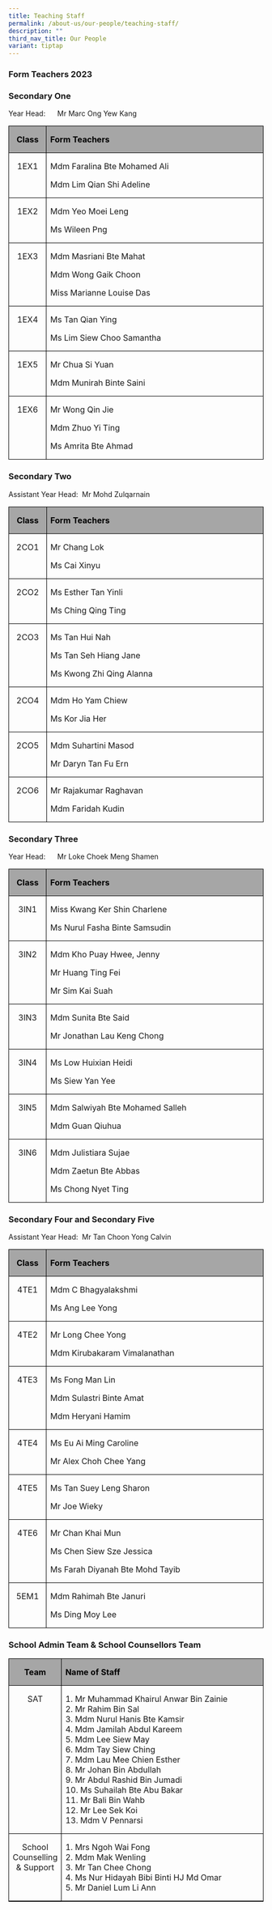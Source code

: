 ```yaml
---
title: Teaching Staff
permalink: /about-us/our-people/teaching-staff/
description: ""
third_nav_title: Our People
variant: tiptap
---
```

### Form Teachers 2023
### **Secondary One**

Year Head:&nbsp;&nbsp;&nbsp;&nbsp;&nbsp; Mr Marc Ong Yew Kang
<table style="border-collapse:collapse;border:none;mso-border-alt:solid windowtext .5pt;
 mso-yfti-tbllook:1184;mso-padding-alt:0cm 5.4pt 0cm 5.4pt" cellpadding="0" cellspacing="0" border="1" class="MsoTableGrid"><tbody><tr style="mso-yfti-irow:0;mso-yfti-firstrow:yes"><td style="width:49.25pt;border:solid windowtext 1.0pt;
  mso-border-alt:solid windowtext .5pt;background:#A6A6A6;mso-background-themecolor:
  background1;mso-background-themeshade:166;padding:0cm 5.4pt 0cm 5.4pt" valign="top" width="66"><p style="text-align:center" align="center" class="MsoNoSpacing"><b><span style="font-size:12.0pt;color:black;mso-color-alt:windowtext">Class</span></b><b><span style="font-size:12.0pt"></span></b></p></td><td style="width:418.25pt;border:solid windowtext 1.0pt;
  border-left:none;mso-border-left-alt:solid windowtext .5pt;mso-border-alt:
  solid windowtext .5pt;background:#A6A6A6;mso-background-themecolor:background1;
  mso-background-themeshade:166;padding:0cm 5.4pt 0cm 5.4pt" valign="top" width="558"><p class="MsoNoSpacing"><b><span style="font-size:12.0pt;color:black;
  mso-color-alt:windowtext">Form Teachers</span></b><b><span style="font-size:
  12.0pt"></span></b></p></td></tr><tr style="mso-yfti-irow:1"><td style="width:49.25pt;border:solid windowtext 1.0pt;
  border-top:none;mso-border-top-alt:solid windowtext .5pt;mso-border-alt:solid windowtext .5pt;
  padding:0cm 5.4pt 0cm 5.4pt" valign="top" width="66"><p style="text-align:center" align="center" class="MsoNoSpacing"><span style="font-size:12.0pt">1EX1</span></p></td><td style="width:418.25pt;border-top:none;border-left:
  none;border-bottom:solid windowtext 1.0pt;border-right:solid windowtext 1.0pt;
  mso-border-top-alt:solid windowtext .5pt;mso-border-left-alt:solid windowtext .5pt;
  mso-border-alt:solid windowtext .5pt;padding:0cm 5.4pt 0cm 5.4pt" valign="top" width="558"><p class="MsoNoSpacing"><span style="font-size:12.0pt">Mdm Faralina Bte Mohamed Ali</span></p><p class="MsoNoSpacing"><span style="font-size:12.0pt">Mdm Lim Qian Shi Adeline</span></p></td></tr><tr style="mso-yfti-irow:2"><td style="width:49.25pt;border:solid windowtext 1.0pt;
  border-top:none;mso-border-top-alt:solid windowtext .5pt;mso-border-alt:solid windowtext .5pt;
  padding:0cm 5.4pt 0cm 5.4pt" valign="top" width="66"><p style="text-align:center" align="center" class="MsoNoSpacing"><span style="font-size:12.0pt">1EX2</span></p></td><td style="width:418.25pt;border-top:none;border-left:
  none;border-bottom:solid windowtext 1.0pt;border-right:solid windowtext 1.0pt;
  mso-border-top-alt:solid windowtext .5pt;mso-border-left-alt:solid windowtext .5pt;
  mso-border-alt:solid windowtext .5pt;padding:0cm 5.4pt 0cm 5.4pt" valign="top" width="558"><p class="MsoNoSpacing"><span style="font-size:12.0pt">Mdm Yeo Moei Leng</span></p><p class="MsoNoSpacing"><span style="font-size:12.0pt">Ms Wileen Png</span></p></td></tr><tr style="mso-yfti-irow:3"><td style="width:49.25pt;border:solid windowtext 1.0pt;
  border-top:none;mso-border-top-alt:solid windowtext .5pt;mso-border-alt:solid windowtext .5pt;
  padding:0cm 5.4pt 0cm 5.4pt" valign="top" width="66"><p style="text-align:center" align="center" class="MsoNoSpacing"><span style="font-size:12.0pt">1EX3</span></p></td><td style="width:418.25pt;border-top:none;border-left:
  none;border-bottom:solid windowtext 1.0pt;border-right:solid windowtext 1.0pt;
  mso-border-top-alt:solid windowtext .5pt;mso-border-left-alt:solid windowtext .5pt;
  mso-border-alt:solid windowtext .5pt;padding:0cm 5.4pt 0cm 5.4pt" valign="top" width="558"><p class="MsoNoSpacing"><span style="font-size:12.0pt">Mdm Masriani Bte Mahat</span></p><p class="MsoNoSpacing"><span style="font-size:12.0pt">Mdm Wong Gaik Choon</span></p><p class="MsoNoSpacing"><span style="font-size:12.0pt">Miss Marianne Louise Das</span></p></td></tr><tr style="mso-yfti-irow:4"><td style="width:49.25pt;border:solid windowtext 1.0pt;
  border-top:none;mso-border-top-alt:solid windowtext .5pt;mso-border-alt:solid windowtext .5pt;
  padding:0cm 5.4pt 0cm 5.4pt" valign="top" width="66"><p style="text-align:center" align="center" class="MsoNoSpacing"><span style="font-size:12.0pt">1EX4</span></p></td><td style="width:418.25pt;border-top:none;border-left:
  none;border-bottom:solid windowtext 1.0pt;border-right:solid windowtext 1.0pt;
  mso-border-top-alt:solid windowtext .5pt;mso-border-left-alt:solid windowtext .5pt;
  mso-border-alt:solid windowtext .5pt;padding:0cm 5.4pt 0cm 5.4pt" valign="top" width="558"><p class="MsoNoSpacing"><span style="font-size:12.0pt">Ms Tan Qian Ying</span></p><p class="MsoNoSpacing"><span style="font-size:12.0pt">Ms Lim Siew Choo Samantha</span></p></td></tr><tr style="mso-yfti-irow:5"><td style="width:49.25pt;border:solid windowtext 1.0pt;
  border-top:none;mso-border-top-alt:solid windowtext .5pt;mso-border-alt:solid windowtext .5pt;
  padding:0cm 5.4pt 0cm 5.4pt" valign="top" width="66"><p style="text-align:center" align="center" class="MsoNoSpacing"><span style="font-size:12.0pt">1EX5</span></p></td><td style="width:418.25pt;border-top:none;border-left:
  none;border-bottom:solid windowtext 1.0pt;border-right:solid windowtext 1.0pt;
  mso-border-top-alt:solid windowtext .5pt;mso-border-left-alt:solid windowtext .5pt;
  mso-border-alt:solid windowtext .5pt;padding:0cm 5.4pt 0cm 5.4pt" valign="top" width="558"><p class="MsoNoSpacing"><span style="font-size:12.0pt">Mr Chua Si Yuan</span></p><p class="MsoNoSpacing"><span style="font-size:12.0pt">Mdm Munirah Binte Saini</span></p></td></tr><tr style="mso-yfti-irow:6;mso-yfti-lastrow:yes"><td style="width:49.25pt;border:solid windowtext 1.0pt;
  border-top:none;mso-border-top-alt:solid windowtext .5pt;mso-border-alt:solid windowtext .5pt;
  padding:0cm 5.4pt 0cm 5.4pt" valign="top" width="66"><p style="text-align:center" align="center" class="MsoNoSpacing"><span style="font-size:12.0pt">1EX6</span></p></td><td style="width:418.25pt;border-top:none;border-left:
  none;border-bottom:solid windowtext 1.0pt;border-right:solid windowtext 1.0pt;
  mso-border-top-alt:solid windowtext .5pt;mso-border-left-alt:solid windowtext .5pt;
  mso-border-alt:solid windowtext .5pt;padding:0cm 5.4pt 0cm 5.4pt" valign="top" width="558"><p class="MsoNoSpacing"><span style="font-size:12.0pt">Mr Wong Qin Jie</span></p><p class="MsoNoSpacing"><span style="font-size:12.0pt">Mdm Zhuo Yi Ting</span></p><p class="MsoNoSpacing"><span style="font-size:12.0pt">Ms Amrita Bte Ahmad</span></p></td></tr></tbody></table>

### **Secondary Two**
Assistant Year Head:&nbsp; Mr Mohd Zulqarnain
<table style="border-collapse:collapse;border:none;mso-border-alt:solid windowtext .5pt;
 mso-yfti-tbllook:1184;mso-padding-alt:0cm 5.4pt 0cm 5.4pt" cellpadding="0" cellspacing="0" border="1" class="MsoTableGrid"><tbody><tr style="mso-yfti-irow:0;mso-yfti-firstrow:yes"><td style="width:49.25pt;border:solid windowtext 1.0pt;
  mso-border-alt:solid windowtext .5pt;background:#A6A6A6;mso-background-themecolor:
  background1;mso-background-themeshade:166;padding:0cm 5.4pt 0cm 5.4pt" valign="top" width="66"><p style="text-align:center" align="center" class="MsoNoSpacing"><b><span style="font-size:12.0pt;color:black;mso-color-alt:windowtext">Class</span></b><b><span style="font-size:12.0pt"></span></b></p></td><td style="width:418.25pt;border:solid windowtext 1.0pt;
  border-left:none;mso-border-left-alt:solid windowtext .5pt;mso-border-alt:
  solid windowtext .5pt;background:#A6A6A6;mso-background-themecolor:background1;
  mso-background-themeshade:166;padding:0cm 5.4pt 0cm 5.4pt" valign="top" width="558"><p class="MsoNoSpacing"><b><span style="font-size:12.0pt;color:black;
  mso-color-alt:windowtext">Form Teachers</span></b><b><span style="font-size:
  12.0pt"></span></b></p></td></tr><tr style="mso-yfti-irow:1"><td style="width:49.25pt;border:solid windowtext 1.0pt;
  border-top:none;mso-border-top-alt:solid windowtext .5pt;mso-border-alt:solid windowtext .5pt;
  padding:0cm 5.4pt 0cm 5.4pt" valign="top" width="66"><p style="text-align:center" align="center" class="MsoNoSpacing"><span style="font-size:12.0pt">2CO1</span></p></td><td style="width:418.25pt;border-top:none;border-left:
  none;border-bottom:solid windowtext 1.0pt;border-right:solid windowtext 1.0pt;
  mso-border-top-alt:solid windowtext .5pt;mso-border-left-alt:solid windowtext .5pt;
  mso-border-alt:solid windowtext .5pt;padding:0cm 5.4pt 0cm 5.4pt" valign="top" width="558"><p class="MsoNoSpacing"><span style="font-size:12.0pt">Mr Chang Lok</span></p><p class="MsoNoSpacing"><span style="font-size:12.0pt">Ms Cai Xinyu</span></p></td></tr><tr style="mso-yfti-irow:2"><td style="width:49.25pt;border:solid windowtext 1.0pt;
  border-top:none;mso-border-top-alt:solid windowtext .5pt;mso-border-alt:solid windowtext .5pt;
  padding:0cm 5.4pt 0cm 5.4pt" valign="top" width="66"><p style="text-align:center" align="center" class="MsoNoSpacing"><span style="font-size:12.0pt">2CO2</span></p></td><td style="width:418.25pt;border-top:none;border-left:
  none;border-bottom:solid windowtext 1.0pt;border-right:solid windowtext 1.0pt;
  mso-border-top-alt:solid windowtext .5pt;mso-border-left-alt:solid windowtext .5pt;
  mso-border-alt:solid windowtext .5pt;padding:0cm 5.4pt 0cm 5.4pt" valign="top" width="558"><p class="MsoNoSpacing"><span style="font-size:12.0pt">Ms Esther Tan Yinli</span></p><p class="MsoNoSpacing"><span style="font-size:12.0pt">Ms Ching Qing Ting</span></p></td></tr><tr style="mso-yfti-irow:3"><td style="width:49.25pt;border:solid windowtext 1.0pt;
  border-top:none;mso-border-top-alt:solid windowtext .5pt;mso-border-alt:solid windowtext .5pt;
  padding:0cm 5.4pt 0cm 5.4pt" valign="top" width="66"><p style="text-align:center" align="center" class="MsoNoSpacing"><span style="font-size:12.0pt">2CO3</span></p></td><td style="width:418.25pt;border-top:none;border-left:
  none;border-bottom:solid windowtext 1.0pt;border-right:solid windowtext 1.0pt;
  mso-border-top-alt:solid windowtext .5pt;mso-border-left-alt:solid windowtext .5pt;
  mso-border-alt:solid windowtext .5pt;padding:0cm 5.4pt 0cm 5.4pt" valign="top" width="558"><p class="MsoNoSpacing"><span style="font-size:12.0pt">Ms Tan Hui Nah</span></p><p class="MsoNoSpacing"><span style="font-size:12.0pt">Ms Tan Seh Hiang Jane</span></p><p class="MsoNoSpacing"><span style="font-size:12.0pt">Ms Kwong Zhi Qing Alanna</span></p></td></tr><tr style="mso-yfti-irow:4"><td style="width:49.25pt;border:solid windowtext 1.0pt;
  border-top:none;mso-border-top-alt:solid windowtext .5pt;mso-border-alt:solid windowtext .5pt;
  padding:0cm 5.4pt 0cm 5.4pt" valign="top" width="66"><p style="text-align:center" align="center" class="MsoNoSpacing"><span style="font-size:12.0pt">2CO4</span></p></td><td style="width:418.25pt;border-top:none;border-left:
  none;border-bottom:solid windowtext 1.0pt;border-right:solid windowtext 1.0pt;
  mso-border-top-alt:solid windowtext .5pt;mso-border-left-alt:solid windowtext .5pt;
  mso-border-alt:solid windowtext .5pt;padding:0cm 5.4pt 0cm 5.4pt" valign="top" width="558"><p class="MsoNoSpacing"><span style="font-size:12.0pt">Mdm Ho Yam Chiew</span></p><p class="MsoNoSpacing"><span style="font-size:12.0pt">Ms Kor Jia Her</span></p></td></tr><tr style="mso-yfti-irow:5"><td style="width:49.25pt;border:solid windowtext 1.0pt;
  border-top:none;mso-border-top-alt:solid windowtext .5pt;mso-border-alt:solid windowtext .5pt;
  padding:0cm 5.4pt 0cm 5.4pt" valign="top" width="66"><p style="text-align:center" align="center" class="MsoNoSpacing"><span style="font-size:12.0pt">2CO5</span></p></td><td style="width:418.25pt;border-top:none;border-left:
  none;border-bottom:solid windowtext 1.0pt;border-right:solid windowtext 1.0pt;
  mso-border-top-alt:solid windowtext .5pt;mso-border-left-alt:solid windowtext .5pt;
  mso-border-alt:solid windowtext .5pt;padding:0cm 5.4pt 0cm 5.4pt" valign="top" width="558"><p class="MsoNoSpacing"><span style="font-size:12.0pt">Mdm Suhartini Masod</span></p><p class="MsoNoSpacing"><span style="font-size:12.0pt">Mr Daryn Tan Fu Ern</span></p></td></tr><tr style="mso-yfti-irow:6;mso-yfti-lastrow:yes"><td style="width:49.25pt;border:solid windowtext 1.0pt;
  border-top:none;mso-border-top-alt:solid windowtext .5pt;mso-border-alt:solid windowtext .5pt;
  padding:0cm 5.4pt 0cm 5.4pt" valign="top" width="66"><p style="text-align:center" align="center" class="MsoNoSpacing"><span style="font-size:12.0pt">2CO6</span></p></td><td style="width:418.25pt;border-top:none;border-left:
  none;border-bottom:solid windowtext 1.0pt;border-right:solid windowtext 1.0pt;
  mso-border-top-alt:solid windowtext .5pt;mso-border-left-alt:solid windowtext .5pt;
  mso-border-alt:solid windowtext .5pt;padding:0cm 5.4pt 0cm 5.4pt" valign="top" width="558"><p class="MsoNoSpacing"><span style="font-size:12.0pt">Mr Rajakumar Raghavan</span></p><p class="MsoNoSpacing"><span style="font-size:12.0pt">Mdm Faridah Kudin</span></p></td></tr></tbody></table>

### **Secondary Three**
Year Head:&nbsp;&nbsp;&nbsp;&nbsp;&nbsp; Mr Loke Choek Meng Shamen

<table style="border-collapse:collapse;border:none;mso-border-alt:solid windowtext .5pt;
 mso-yfti-tbllook:1184;mso-padding-alt:0cm 5.4pt 0cm 5.4pt" cellpadding="0" cellspacing="0" border="1" class="MsoTableGrid"><tbody><tr style="mso-yfti-irow:0;mso-yfti-firstrow:yes"><td style="width:49.25pt;border:solid windowtext 1.0pt;
  mso-border-alt:solid windowtext .5pt;background:#A6A6A6;mso-background-themecolor:
  background1;mso-background-themeshade:166;padding:0cm 5.4pt 0cm 5.4pt" valign="top" width="66"><p style="text-align:center" align="center" class="MsoNoSpacing"><b><span style="font-size:12.0pt;color:black;mso-color-alt:windowtext">Class</span></b><b><span style="font-size:12.0pt"></span></b></p></td><td style="width:418.25pt;border:solid windowtext 1.0pt;
  border-left:none;mso-border-left-alt:solid windowtext .5pt;mso-border-alt:
  solid windowtext .5pt;background:#A6A6A6;mso-background-themecolor:background1;
  mso-background-themeshade:166;padding:0cm 5.4pt 0cm 5.4pt" valign="top" width="558"><p class="MsoNoSpacing"><b><span style="font-size:12.0pt;color:black;
  mso-color-alt:windowtext">Form Teachers</span></b><b><span style="font-size:
  12.0pt"></span></b></p></td></tr><tr style="mso-yfti-irow:1"><td style="width:49.25pt;border:solid windowtext 1.0pt;
  border-top:none;mso-border-top-alt:solid windowtext .5pt;mso-border-alt:solid windowtext .5pt;
  padding:0cm 5.4pt 0cm 5.4pt" valign="top" width="66"><p style="text-align:center" align="center" class="MsoNoSpacing"><span style="font-size:12.0pt">3IN1</span></p></td><td style="width:418.25pt;border-top:none;border-left:
  none;border-bottom:solid windowtext 1.0pt;border-right:solid windowtext 1.0pt;
  mso-border-top-alt:solid windowtext .5pt;mso-border-left-alt:solid windowtext .5pt;
  mso-border-alt:solid windowtext .5pt;padding:0cm 5.4pt 0cm 5.4pt" valign="top" width="558"><p class="MsoNoSpacing"><span style="font-size:12.0pt">Miss Kwang Ker Shin Charlene</span></p><p class="MsoNoSpacing"><span style="font-size:12.0pt">Ms Nurul Fasha Binte Samsudin</span></p></td></tr><tr style="mso-yfti-irow:2"><td style="width:49.25pt;border:solid windowtext 1.0pt;
  border-top:none;mso-border-top-alt:solid windowtext .5pt;mso-border-alt:solid windowtext .5pt;
  padding:0cm 5.4pt 0cm 5.4pt" valign="top" width="66"><p style="text-align:center" align="center" class="MsoNoSpacing"><span style="font-size:12.0pt">3IN2</span></p></td><td style="width:418.25pt;border-top:none;border-left:
  none;border-bottom:solid windowtext 1.0pt;border-right:solid windowtext 1.0pt;
  mso-border-top-alt:solid windowtext .5pt;mso-border-left-alt:solid windowtext .5pt;
  mso-border-alt:solid windowtext .5pt;padding:0cm 5.4pt 0cm 5.4pt" valign="top" width="558"><p class="MsoNoSpacing"><span style="font-size:12.0pt">Mdm Kho Puay Hwee, Jenny</span></p><p class="MsoNoSpacing"><span style="font-size:12.0pt">Mr Huang Ting Fei</span></p><p class="MsoNoSpacing"><span style="font-size:12.0pt">Mr Sim Kai Suah</span></p></td></tr><tr style="mso-yfti-irow:3"><td style="width:49.25pt;border:solid windowtext 1.0pt;
  border-top:none;mso-border-top-alt:solid windowtext .5pt;mso-border-alt:solid windowtext .5pt;
  padding:0cm 5.4pt 0cm 5.4pt" valign="top" width="66"><p style="text-align:center" align="center" class="MsoNoSpacing"><span style="font-size:12.0pt">3IN3</span></p></td><td style="width:418.25pt;border-top:none;border-left:
  none;border-bottom:solid windowtext 1.0pt;border-right:solid windowtext 1.0pt;
  mso-border-top-alt:solid windowtext .5pt;mso-border-left-alt:solid windowtext .5pt;
  mso-border-alt:solid windowtext .5pt;padding:0cm 5.4pt 0cm 5.4pt" valign="top" width="558"><p class="MsoNoSpacing"><span style="font-size:12.0pt">Mdm Sunita Bte Said</span></p><p class="MsoNoSpacing"><span style="font-size:12.0pt">Mr Jonathan Lau Keng Chong</span></p></td></tr><tr style="mso-yfti-irow:4"><td style="width:49.25pt;border:solid windowtext 1.0pt;
  border-top:none;mso-border-top-alt:solid windowtext .5pt;mso-border-alt:solid windowtext .5pt;
  padding:0cm 5.4pt 0cm 5.4pt" valign="top" width="66"><p style="text-align:center" align="center" class="MsoNoSpacing"><span style="font-size:12.0pt">3IN4</span></p></td><td style="width:418.25pt;border-top:none;border-left:
  none;border-bottom:solid windowtext 1.0pt;border-right:solid windowtext 1.0pt;
  mso-border-top-alt:solid windowtext .5pt;mso-border-left-alt:solid windowtext .5pt;
  mso-border-alt:solid windowtext .5pt;padding:0cm 5.4pt 0cm 5.4pt" valign="top" width="558"><p class="MsoNoSpacing"><span style="font-size:12.0pt">Ms Low Huixian Heidi</span></p><p class="MsoNoSpacing"><span style="font-size:12.0pt">Ms Siew Yan Yee</span></p></td></tr><tr style="mso-yfti-irow:5"><td style="width:49.25pt;border:solid windowtext 1.0pt;
  border-top:none;mso-border-top-alt:solid windowtext .5pt;mso-border-alt:solid windowtext .5pt;
  padding:0cm 5.4pt 0cm 5.4pt" valign="top" width="66"><p style="text-align:center" align="center" class="MsoNoSpacing"><span style="font-size:12.0pt">3IN5</span></p></td><td style="width:418.25pt;border-top:none;border-left:
  none;border-bottom:solid windowtext 1.0pt;border-right:solid windowtext 1.0pt;
  mso-border-top-alt:solid windowtext .5pt;mso-border-left-alt:solid windowtext .5pt;
  mso-border-alt:solid windowtext .5pt;padding:0cm 5.4pt 0cm 5.4pt" valign="top" width="558"><p class="MsoNoSpacing"><span style="font-size:12.0pt">Mdm Salwiyah Bte Mohamed Salleh</span></p><p class="MsoNoSpacing"><span style="font-size:12.0pt">Mdm Guan Qiuhua</span></p></td></tr><tr style="mso-yfti-irow:6;mso-yfti-lastrow:yes"><td style="width:49.25pt;border:solid windowtext 1.0pt;
  border-top:none;mso-border-top-alt:solid windowtext .5pt;mso-border-alt:solid windowtext .5pt;
  padding:0cm 5.4pt 0cm 5.4pt" valign="top" width="66"><p style="text-align:center" align="center" class="MsoNoSpacing"><span style="font-size:12.0pt">3IN6</span></p></td><td style="width:418.25pt;border-top:none;border-left:
  none;border-bottom:solid windowtext 1.0pt;border-right:solid windowtext 1.0pt;
  mso-border-top-alt:solid windowtext .5pt;mso-border-left-alt:solid windowtext .5pt;
  mso-border-alt:solid windowtext .5pt;padding:0cm 5.4pt 0cm 5.4pt" valign="top" width="558"><p class="MsoNoSpacing"><span style="font-size:12.0pt">Mdm Julistiara Sujae</span></p><p class="MsoNoSpacing"><span style="font-size:12.0pt">Mdm Zaetun Bte Abbas</span></p><p class="MsoNoSpacing"><span style="font-size:12.0pt">Ms Chong Nyet Ting</span></p></td></tr></tbody></table>

### **Secondary Four and Secondary Five**

Assistant Year Head:&nbsp; Mr Tan Choon Yong Calvin

<table style="border-collapse:collapse;border:none;mso-border-alt:solid windowtext .5pt;
 mso-yfti-tbllook:1184;mso-padding-alt:0cm 5.4pt 0cm 5.4pt" cellpadding="0" cellspacing="0" border="1" class="MsoTableGrid"><tbody><tr style="mso-yfti-irow:0;mso-yfti-firstrow:yes"><td style="width:49.25pt;border:solid windowtext 1.0pt;
  mso-border-alt:solid windowtext .5pt;background:#A6A6A6;mso-background-themecolor:
  background1;mso-background-themeshade:166;padding:0cm 5.4pt 0cm 5.4pt" valign="top" width="66"><p style="text-align:center" align="center" class="MsoNoSpacing"><b><span style="font-size:12.0pt;color:black;mso-color-alt:windowtext">Class</span></b><b><span style="font-size:12.0pt"></span></b></p></td><td style="width:418.25pt;border:solid windowtext 1.0pt;
  border-left:none;mso-border-left-alt:solid windowtext .5pt;mso-border-alt:
  solid windowtext .5pt;background:#A6A6A6;mso-background-themecolor:background1;
  mso-background-themeshade:166;padding:0cm 5.4pt 0cm 5.4pt" valign="top" width="558"><p class="MsoNoSpacing"><b><span style="font-size:12.0pt;color:black;
  mso-color-alt:windowtext">Form Teachers</span></b><b><span style="font-size:
  12.0pt"></span></b></p></td></tr><tr style="mso-yfti-irow:1"><td style="width:49.25pt;border:solid windowtext 1.0pt;
  border-top:none;mso-border-top-alt:solid windowtext .5pt;mso-border-alt:solid windowtext .5pt;
  padding:0cm 5.4pt 0cm 5.4pt" valign="top" width="66"><p style="text-align:center" align="center" class="MsoNoSpacing"><span style="font-size:12.0pt">4TE1</span></p></td><td style="width:418.25pt;border-top:none;border-left:
  none;border-bottom:solid windowtext 1.0pt;border-right:solid windowtext 1.0pt;
  mso-border-top-alt:solid windowtext .5pt;mso-border-left-alt:solid windowtext .5pt;
  mso-border-alt:solid windowtext .5pt;padding:0cm 5.4pt 0cm 5.4pt" valign="top" width="558"><p class="MsoNoSpacing"><span style="font-size:12.0pt">Mdm C Bhagyalakshmi</span></p><p class="MsoNoSpacing"><span style="font-size:12.0pt">Ms Ang Lee Yong</span></p></td></tr><tr style="mso-yfti-irow:2"><td style="width:49.25pt;border:solid windowtext 1.0pt;
  border-top:none;mso-border-top-alt:solid windowtext .5pt;mso-border-alt:solid windowtext .5pt;
  padding:0cm 5.4pt 0cm 5.4pt" valign="top" width="66"><p style="text-align:center" align="center" class="MsoNoSpacing"><span style="font-size:12.0pt">4TE2</span></p></td><td style="width:418.25pt;border-top:none;border-left:
  none;border-bottom:solid windowtext 1.0pt;border-right:solid windowtext 1.0pt;
  mso-border-top-alt:solid windowtext .5pt;mso-border-left-alt:solid windowtext .5pt;
  mso-border-alt:solid windowtext .5pt;padding:0cm 5.4pt 0cm 5.4pt" valign="top" width="558"><p class="MsoNoSpacing"><span style="font-size:12.0pt">Mr Long Chee Yong</span></p><p class="MsoNoSpacing"><span style="font-size:12.0pt">Mdm Kirubakaram Vimalanathan</span></p></td></tr><tr style="mso-yfti-irow:3"><td style="width:49.25pt;border:solid windowtext 1.0pt;
  border-top:none;mso-border-top-alt:solid windowtext .5pt;mso-border-alt:solid windowtext .5pt;
  padding:0cm 5.4pt 0cm 5.4pt" valign="top" width="66"><p style="text-align:center" align="center" class="MsoNoSpacing"><span style="font-size:12.0pt">4TE3</span></p></td><td style="width:418.25pt;border-top:none;border-left:
  none;border-bottom:solid windowtext 1.0pt;border-right:solid windowtext 1.0pt;
  mso-border-top-alt:solid windowtext .5pt;mso-border-left-alt:solid windowtext .5pt;
  mso-border-alt:solid windowtext .5pt;padding:0cm 5.4pt 0cm 5.4pt" valign="top" width="558"><p class="MsoNoSpacing"><span style="font-size:12.0pt">Ms Fong Man Lin</span></p><p class="MsoNoSpacing"><span style="font-size:12.0pt">Mdm Sulastri Binte Amat</span></p><p class="MsoNoSpacing"><span style="font-size:12.0pt">Mdm Heryani Hamim</span></p></td></tr><tr style="mso-yfti-irow:4"><td style="width:49.25pt;border:solid windowtext 1.0pt;
  border-top:none;mso-border-top-alt:solid windowtext .5pt;mso-border-alt:solid windowtext .5pt;
  padding:0cm 5.4pt 0cm 5.4pt" valign="top" width="66"><p style="text-align:center" align="center" class="MsoNoSpacing"><span style="font-size:12.0pt">4TE4</span></p></td><td style="width:418.25pt;border-top:none;border-left:
  none;border-bottom:solid windowtext 1.0pt;border-right:solid windowtext 1.0pt;
  mso-border-top-alt:solid windowtext .5pt;mso-border-left-alt:solid windowtext .5pt;
  mso-border-alt:solid windowtext .5pt;padding:0cm 5.4pt 0cm 5.4pt" valign="top" width="558"><p class="MsoNoSpacing"><span style="font-size:12.0pt">Ms Eu Ai Ming Caroline</span></p><p class="MsoNoSpacing"><span style="font-size:12.0pt">Mr Alex Choh Chee Yang</span></p></td></tr><tr style="mso-yfti-irow:5"><td style="width:49.25pt;border:solid windowtext 1.0pt;
  border-top:none;mso-border-top-alt:solid windowtext .5pt;mso-border-alt:solid windowtext .5pt;
  padding:0cm 5.4pt 0cm 5.4pt" valign="top" width="66"><p style="text-align:center" align="center" class="MsoNoSpacing"><span style="font-size:12.0pt">4TE5</span></p></td><td style="width:418.25pt;border-top:none;border-left:
  none;border-bottom:solid windowtext 1.0pt;border-right:solid windowtext 1.0pt;
  mso-border-top-alt:solid windowtext .5pt;mso-border-left-alt:solid windowtext .5pt;
  mso-border-alt:solid windowtext .5pt;padding:0cm 5.4pt 0cm 5.4pt" valign="top" width="558"><p class="MsoNoSpacing"><span style="font-size:12.0pt">Ms Tan Suey Leng Sharon</span></p><p class="MsoNoSpacing"><span style="font-size:12.0pt">Mr Joe Wieky</span></p></td></tr><tr style="mso-yfti-irow:6"><td style="width:49.25pt;border:solid windowtext 1.0pt;
  border-top:none;mso-border-top-alt:solid windowtext .5pt;mso-border-alt:solid windowtext .5pt;
  padding:0cm 5.4pt 0cm 5.4pt" valign="top" width="66"><p style="text-align:center" align="center" class="MsoNoSpacing"><span style="font-size:12.0pt">4TE6</span></p></td><td style="width:418.25pt;border-top:none;border-left:
  none;border-bottom:solid windowtext 1.0pt;border-right:solid windowtext 1.0pt;
  mso-border-top-alt:solid windowtext .5pt;mso-border-left-alt:solid windowtext .5pt;
  mso-border-alt:solid windowtext .5pt;padding:0cm 5.4pt 0cm 5.4pt" valign="top" width="558"><p class="MsoNoSpacing"><span style="font-size:12.0pt">Mr Chan Khai Mun</span></p><p class="MsoNoSpacing"><span style="font-size:12.0pt">Ms Chen Siew Sze Jessica</span></p><p class="MsoNoSpacing"><span style="font-size:12.0pt">Ms Farah Diyanah Bte Mohd Tayib</span></p></td></tr><tr style="mso-yfti-irow:7;mso-yfti-lastrow:yes"><td style="width:49.25pt;border:solid windowtext 1.0pt;
  border-top:none;mso-border-top-alt:solid windowtext .5pt;mso-border-alt:solid windowtext .5pt;
  padding:0cm 5.4pt 0cm 5.4pt" valign="top" width="66"><p style="text-align:center" align="center" class="MsoNoSpacing"><span style="font-size:12.0pt">5EM1</span></p></td><td style="width:418.25pt;border-top:none;border-left:
  none;border-bottom:solid windowtext 1.0pt;border-right:solid windowtext 1.0pt;
  mso-border-top-alt:solid windowtext .5pt;mso-border-left-alt:solid windowtext .5pt;
  mso-border-alt:solid windowtext .5pt;padding:0cm 5.4pt 0cm 5.4pt" valign="top" width="558"><p class="MsoNoSpacing"><span style="font-size:12.0pt">Mdm Rahimah Bte Januri</span></p><p class="MsoNoSpacing"><span style="font-size:12.0pt">Ms Ding Moy Lee</span></p></td></tr></tbody></table>
	
### **School Admin Team &amp; School Counsellors Team**

<table style="border-collapse:collapse;border:none;mso-border-alt:solid windowtext .5pt;
 mso-yfti-tbllook:1184;mso-padding-alt:0cm 5.4pt 0cm 5.4pt" cellpadding="0" cellspacing="0" border="1" class="MsoTableGrid"><tbody><tr style="mso-yfti-irow:0;mso-yfti-firstrow:yes"><td style="width:49.25pt;border:solid windowtext 1.0pt;
  mso-border-alt:solid windowtext .5pt;background:#A6A6A6;mso-background-themecolor:
  background1;mso-background-themeshade:166;padding:0cm 5.4pt 0cm 5.4pt" valign="top" width="66"><p style="text-align:center" align="center" class="MsoNoSpacing"><b><span style="font-size:12.0pt;color:black;mso-color-alt:windowtext">Team</span></b><b><span style="font-size:12.0pt"></span></b></p></td><td style="width:418.25pt;border:solid windowtext 1.0pt;
  border-left:none;mso-border-left-alt:solid windowtext .5pt;mso-border-alt:
  solid windowtext .5pt;background:#A6A6A6;mso-background-themecolor:background1;
  mso-background-themeshade:166;padding:0cm 5.4pt 0cm 5.4pt" valign="top" width="558"><p class="MsoNoSpacing"><b><span style="font-size:12.0pt;color:black;
  mso-color-alt:windowtext">Name of Staff</span></b><b><span style="font-size:
  12.0pt"></span></b></p></td></tr><tr style="mso-yfti-irow:1"><td style="width:49.25pt;border:solid windowtext 1.0pt;
  border-top:none;mso-border-top-alt:solid windowtext .5pt;mso-border-alt:solid windowtext .5pt;
  padding:0cm 5.4pt 0cm 5.4pt" valign="top" width="66"><p style="text-align:center" align="center" class="MsoNoSpacing"><span style="font-size:12.0pt">SAT</span></p></td><td style="width:418.25pt;border-top:none;border-left:
  none;border-bottom:solid windowtext 1.0pt;border-right:solid windowtext 1.0pt;
  mso-border-top-alt:solid windowtext .5pt;mso-border-left-alt:solid windowtext .5pt;
  mso-border-alt:solid windowtext .5pt;padding:0cm 5.4pt 0cm 5.4pt" valign="top" width="558"><p class="MsoNoSpacing"><span style="font-size:12.0pt">1. Mr Muhammad Khairul Anwar Bin Zainie<br>2. Mr Rahim Bin Sal<br>3. Mdm Nurul Hanis Bte Kamsir<br>4. Mdm Jamilah Abdul Kareem<br>5. Mdm Lee Siew May<br>6. Mdm Tay Siew Ching<br>7. Mdm Lau Mee Chien Esther<br>8. Mr Johan Bin Abdullah<br> 9. Mr Abdul Rashid Bin Jumadi<br> 10. Ms Suhailah Bte Abu Bakar<br>11. Mr Bali Bin Wahb<br>12. Mr Lee Sek Koi<br>13. Mdm V Pennarsi</span></p></td></tr><tr style="mso-yfti-irow:2"><td style="width:49.25pt;border:solid windowtext 1.0pt;
  border-top:none;mso-border-top-alt:solid windowtext .5pt;mso-border-alt:solid windowtext .5pt;
  padding:0cm 5.4pt 0cm 5.4pt" valign="top" width="66"><p style="text-align:center" align="center" class="MsoNoSpacing"><span style="font-size:12.0pt">School Counselling &amp; Support</span></p></td><td style="width:418.25pt;border-top:none;border-left:
  none;border-bottom:solid windowtext 1.0pt;border-right:solid windowtext 1.0pt;
  mso-border-top-alt:solid windowtext .5pt;mso-border-left-alt:solid windowtext .5pt;
  mso-border-alt:solid windowtext .5pt;padding:0cm 5.4pt 0cm 5.4pt" valign="top" width="558"><p class="MsoNoSpacing"><span style="font-size:12.0pt">1. Mrs Ngoh Wai Fong<br>2. Mdm Mak Wenling<br>3. Mr Tan Chee Chong<br>4. Ms Nur Hidayah Bibi Binti HJ Md Omar<br>5. Mr Daniel Lum Li Ann</span></p><p class="MsoNoSpacing"><span style="font-size:12.0pt"></span></p></td></tr><tr style="mso-yfti-irow:3"><td style="width:49.25pt;border:solid windowtext 1.0pt;
  border-top:none;mso-border-top-alt:solid windowtext .5pt;mso-border-alt:solid windowtext .5pt;
  padding:0cm 5.4pt 0cm 5.4pt" valign="top" width="66"></td></tr></tbody></table>